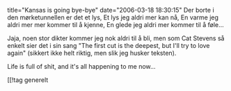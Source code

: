 title="Kansas is going bye-bye"
date="2006-03-18 18:30:15"
Der borte i den mørketunnellen er det et lys,
Et lys jeg aldri mer kan nå,
En varme jeg aldri mer mer kommer til å kjenne,
En glede jeg aldri mer kommer til å føle...

Jaja, noen stor dikter kommer jeg nok aldri til å bli, men som Cat Stevens så enkelt sier det i sin sang "The first cut is the deepest, but I'll try to love again" (sikkert ikke helt riktig, men slik jeg husker teksten).

Life is full of shit, and it's all happening to me now...

[[!tag  generelt
